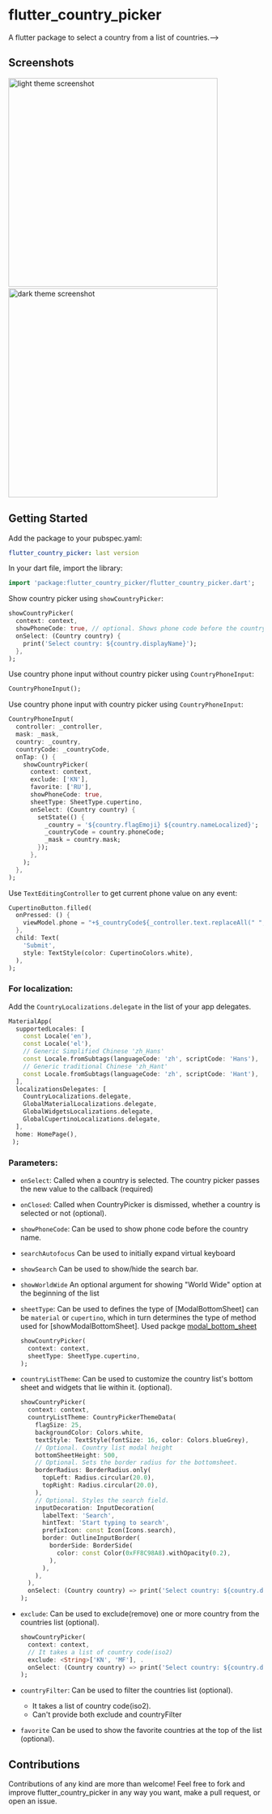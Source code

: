 # flutter_country_picker

<!-- [![pub package](https://img.shields.io/pub/v/flutter_country_picker.svg)](https://pub.dev/packages/flutter_country_picker) -->

A flutter package to select a country from a list of countries.-->

## Screenshots

<a href="https://github.com/ziqq/flutter_country_picker/#/"><img width="412.5" alt="light theme screenshot" src="https://raw.githubusercontent.com/ziqq/flutter_country_picker/master/.docs/screenshots/1.png"></a>&nbsp;<a href="https://github.com/ziqq/flutter_country_picker/#/"><img width="412.5" alt="dark theme screenshot" src="https://raw.githubusercontent.com/ziqq/flutter_country_picker/master/.docs/screenshots/2.png"></a>

## Getting Started

Add the package to your pubspec.yaml:

```yaml
flutter_country_picker: last version
```

In your dart file, import the library:

```dart
import 'package:flutter_country_picker/flutter_country_picker.dart';
```

Show country picker using `showCountryPicker`:
```dart
showCountryPicker(
  context: context,
  showPhoneCode: true, // optional. Shows phone code before the country name.
  onSelect: (Country country) {
    print('Select country: ${country.displayName}');
  },
);
```

Use country phone input without country picker using `CountryPhoneInput`:
```dart
CountryPhoneInput();
```

Use country phone input with country picker using `CountryPhoneInput`:

```dart
CountryPhoneInput(
  controller: _controller,
  mask: _mask,
  country: _country,
  countryCode: _countryCode,
  onTap: () {
    showCountryPicker(
      context: context,
      exclude: ['KN'],
      favorite: ['RU'],
      showPhoneCode: true,
      sheetType: SheetType.cupertino,
      onSelect: (Country country) {
        setState(() {
          _country = '${country.flagEmoji} ${country.nameLocalized}';
          _countryCode = country.phoneCode;
          _mask = country.mask;
        });
      },
    );
  },
);
```

Use `TextEditingController` to get current phone value on any event:
```dart
CupertinoButton.filled(
  onPressed: () {
    viewModel.phone = "+$_countryCode${_controller.text.replaceAll(" ", "")}";
  },
  child: Text(
    'Submit',
    style: TextStyle(color: CupertinoColors.white),
  ),
);
```

### For localization:
Add the `CountryLocalizations.delegate` in the list of your app delegates.
```dart
MaterialApp(
  supportedLocales: [
    const Locale('en'),
    const Locale('el'),
    // Generic Simplified Chinese 'zh_Hans'
    const Locale.fromSubtags(languageCode: 'zh', scriptCode: 'Hans'),
    // Generic traditional Chinese 'zh_Hant'
    const Locale.fromSubtags(languageCode: 'zh', scriptCode: 'Hant'),
  ],
  localizationsDelegates: [
    CountryLocalizations.delegate,
    GlobalMaterialLocalizations.delegate,
    GlobalWidgetsLocalizations.delegate,
    GlobalCupertinoLocalizations.delegate,
  ],
  home: HomePage(),
 );
```

### Parameters:
* `onSelect`: Called when a country is selected. The country picker passes the new value to the callback (required)

* `onClosed`: Called when CountryPicker is dismissed, whether a country is selected or not (optional).

* `showPhoneCode`: Can be used to show phone code before the country name.

* `searchAutofocus` Can be used to initially expand virtual keyboard

* `showSearch` Can be used to show/hide the search bar.

* `showWorldWide` An optional argument for showing "World Wide" option at the beginning of the list

* `sheetType`: Can be used to defines the type of [ModalBottomSheet] can be `material` or `cupertino`, which in turn determines the type of method used for [showModalBottomSheet]. Used packge [modal_bottom_sheet](https://pub.dev/packages/modal_bottom_sheet)
  ```dart
  showCountryPicker(
    context: context,
    sheetType: SheetType.cupertino,
  );
  ```

* `countryListTheme`: Can be used to customize the country list's bottom sheet and widgets that lie within it. (optional).

  ```dart
  showCountryPicker(
    context: context,
    countryListTheme: CountryPickerThemeData(
      flagSize: 25,
      backgroundColor: Colors.white,
      textStyle: TextStyle(fontSize: 16, color: Colors.blueGrey),
      // Optional. Country list modal height
      bottomSheetHeight: 500,
      // Optional. Sets the border radius for the bottomsheet.
      borderRadius: BorderRadius.only(
        topLeft: Radius.circular(20.0),
        topRight: Radius.circular(20.0),
      ),
      // Optional. Styles the search field.
      inputDecoration: InputDecoration(
        labelText: 'Search',
        hintText: 'Start typing to search',
        prefixIcon: const Icon(Icons.search),
        border: OutlineInputBorder(
          borderSide: BorderSide(
            color: const Color(0xFF8C98A8).withOpacity(0.2),
          ),
        ),
      ),
    ),
    onSelect: (Country country) => print('Select country: ${country.displayName}'),
  );
  ```

* `exclude`: Can be used to exclude(remove) one or more country from the countries list (optional).
  ```dart
  showCountryPicker(
    context: context,
    // It takes a list of country code(iso2)
    exclude: <String>['KN', 'MF'], .
    onSelect: (Country country) => print('Select country: ${country.displayName}'),
  );
  ```

* `countryFilter`: Can be used to filter the countries list (optional).
  - It takes a list of country code(iso2).
  - Can't provide both exclude and countryFilter

* `favorite` Can be used to show the favorite countries at the top of the list (optional).


## Contributions
Contributions of any kind are more than welcome! Feel free to fork and improve flutter_country_picker in any way you want, make a pull request, or open an issue.
